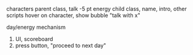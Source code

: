 characters
parent class, talk -5 pt energy
child class, name, intro, other scripts
hover on character, show bubble "talk with x"

day/energy mechanism
1. UI, scoreboard
2. press button, "proceed to next day"
